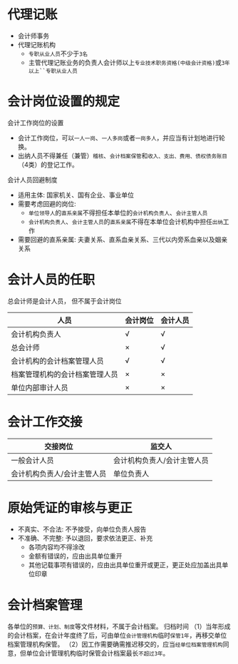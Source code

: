 # 代理记账
- 会计师事务
- 代理记账机构
    - `专职从业人员`不少于`3名`
    - 主管代理记账业务的负责人会计师以上`专业技术职务资格(中级会计资格)`或`3年以上``专职从业人员`


# 会计岗位设置的规定
会计工作岗位的设置
- 会计工作岗位，可以`一人一岗`、`一人多岗`或者`一岗多人`，并应当有计划地进行轮换。
- 出纳人员不得兼任（兼管）`稽核`、`会计档案保管`和`收入、支出、费用、债权债务账目`（4类）的登记工作。 


会计人员回避制度
- 适用主体: 国家机关、国有企业、事业单位
- 需要考虑回避的岗位:
    - `单位领导人`的`直系亲属`不得担任本单位的`会计机构负责人`、`会计主管人员`
    - `会计机构负责人`、`会计主管人员`的`直系亲属`不得在本单位会计机构中担任`出纳`工作
- 需要回避的直系亲属: 夫妻关系、直系血亲关系、三代以内旁系血亲以及姻亲关系


# 会计人员的任职
总会计师是会计人员， 但不属于会计岗位

人员|会计岗位|会计人员
--|--|--
会计机构负责人|√|√
总会计师|×|√ 
会计机构的会计档案管理人员|√|√
档案管理机构的会计档案管理人员|×|×
单位内部审计人员|×|×

# 会计工作交接
交接岗位|监交人
--|--
一般会计人员|会计机构负责人/会计主管人员
会计机构负责人/会计主管人员|单位负责人




# 原始凭证的审核与更正
- 不真实、不合法: 不予接受，向单位负责人报告
- 不准确、不完整: 予以退回，要求依法更正、补充
    - 各项内容均不得涂改
    - 金额有错误的，应由出具单位重开
    - 其他记载事项有错误的，应由出具单位重开或更正，更正处应加盖出具单位印章



# 会计档案管理
各单位的`预算、计划、制度`等文件材料，不属于会计档案。
归档时间
（1）当年形成的会计档案，在会计年度终了后，可由单位`会计管理机构`临时`保管1年`，再移交单位档案管理机构保管。
（2）因工作需要确需推迟移交的，应当`经单位档案管理机构`同意，但单位会计管理机构临时保管会计档案最长`不超过3年`。



































